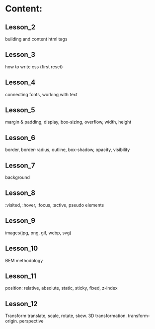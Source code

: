 # Content:

## Lesson_2
building and content html tags

## Lesson_3
how to write css (first reset)

## Lesson_4
connecting fonts, working with text

## Lesson_5
margin & padding, display, box-sizing, overflow,
width, height

## Lesson_6
border, border-radius, outline, box-shadow, opacity,
visibility

## Lesson_7
background

## Lesson_8
:visited, :hover, :focus, :active, pseudo elements

## Lesson_9
images(jpg, png, gif, webp, svg)

## Lesson_10
BEM methodology

## Lesson_11
position: relative, absolute, static, sticky, fixed, z-index

## Lesson_12
Transform translate, scale, rotate, skew. 3D transformation. transform-origin. perspective